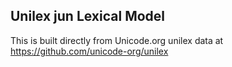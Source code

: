 Unilex jun Lexical Model
----------------------

This is built directly from Unicode.org unilex data at
https://github.com/unicode-org/unilex
